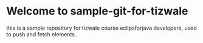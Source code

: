 # Welcome to  sample-git-for-tizwale
this is a sample repository for tizwale course eclipsforjava developers, used to push and fetch elements.
